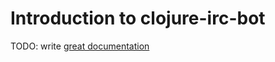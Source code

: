 # Introduction to clojure-irc-bot

TODO: write [great documentation](http://jacobian.org/writing/great-documentation/what-to-write/)
